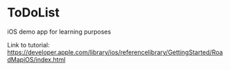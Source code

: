 ToDoList
========

iOS demo app for learning purposes

Link to tutorial: https://developer.apple.com/library/ios/referencelibrary/GettingStarted/RoadMapiOS/index.html
